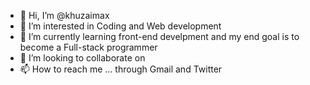 - 👋 Hi, I’m @khuzaimax
- 👀 I’m interested in Coding and Web development
- 🌱 I’m currently learning front-end develpment and my end goal is to become a Full-stack programmer
- 💞️ I’m looking to collaborate on 
- 📫 How to reach me ... through Gmail and Twitter 

<!---
khuzaimax/khuzaimax is a ✨ special ✨ repository because its `README.md` (this file) appears on your GitHub profile.
You can click the Preview link to take a look at your changes.
--->
